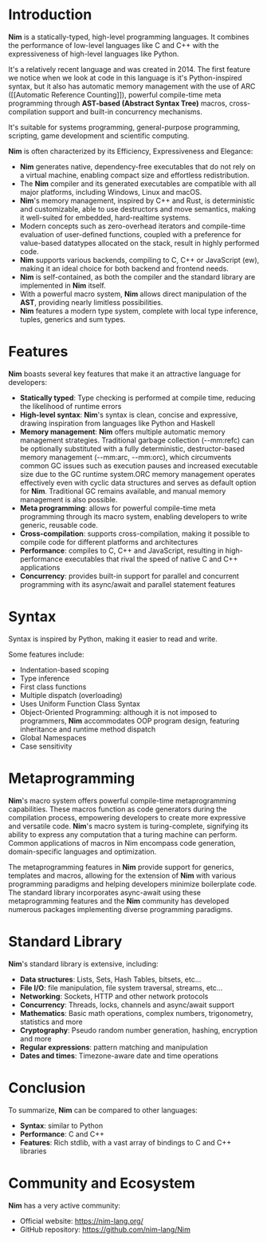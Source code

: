 # Introduction

**Nim** is a statically-typed, high-level programming languages. 
It combines the performance of low-level languages like C and C++ with the expressiveness of high-level languages like Python.

It's a relatively recent language and was created in 2014.
The first feature we notice when we look at code in this language is it's Python-inspired syntax, but it also has automatic memory management with the use of ARC ([[Automatic Reference Counting]]), powerful compile-time meta programming through **AST-based (Abstract Syntax Tree)** macros, cross-compilation support and built-in concurrency mechanisms.

It's suitable for systems programming, general-purpose programming, scripting, game development and scientific computing.

**Nim** is often characterized by its Efficiency, Expressiveness and Elegance:
- **Nim** generates native, dependency-free executables that do not rely on a virtual machine, enabling compact size and effortless redistribution.
- The **Nim** compiler and its generated executables are compatible with all major platforms, including Windows, Linux and macOS.
- **Nim**'s memory management, inspired by C++ and Rust, is deterministic and customizable, able to use destructors and move semantics, making it well-suited for embedded, hard-realtime systems.
- Modern concepts such as zero-overhead iterators and compile-time evaluation of user-defined functions, coupled with a preference for value-based datatypes allocated on the stack, result in highly performed code.
- **Nim** supports various backends, compiling to C, C++ or JavaScript (ew), making it an ideal choice for both backend and frontend needs.
- **Nim** is self-contained, as both the compiler and the standard library are implemented in **Nim** itself.
- With a powerful macro system, **Nim** allows direct manipulation of the **AST**, providing nearly limitless possibilities.
- **Nim** features a modern type system, complete with local type inference, tuples, generics and sum types.

# Features

**Nim** boasts several key features that make it an attractive language for developers:
- **Statically typed**: Type checking is performed at compile time, reducing the likelihood of runtime errors
- **High-level syntax**: **Nim**'s syntax is clean, concise and expressive, drawing inspiration from languages like Python and Haskell
- **Memory management**: **Nim** offers multiple automatic memory management strategies. Traditional garbage collection (--mm:refc) can be optionally substituted with a fully deterministic, destructor-based memory management (--mm:arc, --mm:orc), which circumvents common GC issues such as execution pauses and increased executable size due to the GC runtime system.ORC memory management operates effectively even with cyclic data structures and serves as default option for **Nim**. Traditional GC remains available, and manual memory management is also possible.
- **Meta programming**: allows for powerful compile-time meta programming through its macro system, enabling developers to write generic, reusable code.
- **Cross-compilation**: supports cross-compilation, making it possible to compile code for different platforms and architectures
- **Performance**: compiles to C, C++ and JavaScript, resulting in high-performance executables that rival the speed of native C and C++ applications
- **Concurrency**: provides built-in support for parallel and concurrent programming with its async/await and parallel statement features

# Syntax

Syntax is inspired by Python, making it easier to read and write.

Some features include:
- Indentation-based scoping
- Type inference
- First class functions
- Multiple dispatch (overloading)
- Uses Uniform Function Class Syntax
- Object-Oriented Programming: although it is not imposed to programmers, **Nim** accommodates OOP program design, featuring inheritance and runtime method dispatch
- Global Namespaces
- Case sensitivity

# Metaprogramming

**Nim**'s macro system offers powerful compile-time metaprogramming capabilities. 
These macros function as code generators during the compilation process, empowering developers to create more expressive and versatile code. 
**Nim**'s macro system is turing-complete, signifying its ability to express any computation that a turing machine can perform. Common applications of macros in Nim encompass code generation, domain-specific languages and optimization.

The metaprogramming features in **Nim** provide support for generics, templates and macros, allowing for the extension of **Nim** with various programming paradigms and helping developers minimize boilerplate code.
The standard library incorporates async-await using these metaprogramming features and the **Nim** community has developed numerous packages implementing diverse programming paradigms.

# Standard Library

**Nim**'s standard library is extensive, including:
- **Data structures**: Lists, Sets, Hash Tables, bitsets, etc...
- **File I/O**: file manipulation, file system traversal, streams, etc...
- **Networking**: Sockets, HTTP and other network protocols
- **Concurrency**: Threads, locks, channels and async/await support
- **Mathematics**: Basic math operations, complex numbers, trigonometry, statistics and more
- **Cryptography**: Pseudo random number generation, hashing, encryption and more
- **Regular expressions**: pattern matching and manipulation
- **Dates and times**: Timezone-aware date and time operations

# Conclusion

To summarize, **Nim** can be compared to other languages:
- **Syntax**: similar to Python
- **Performance**: C and C++
- **Features**: Rich stdlib, with a vast array of bindings to C and C++ libraries

# Community and Ecosystem

**Nim** has a very active community:

- Official website: https://nim-lang.org/
- GitHub repository: https://github.com/nim-lang/Nim
